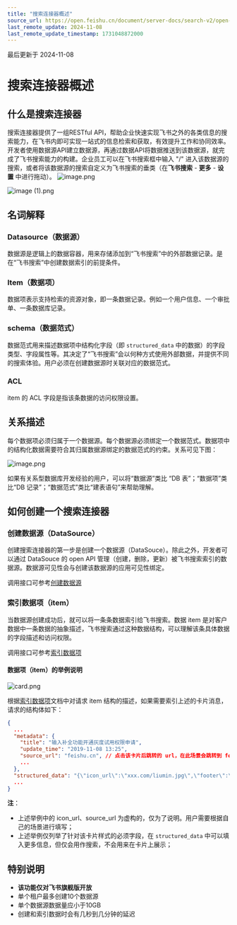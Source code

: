 ```yaml
---
title: "搜索连接器概述"
source_url: https://open.feishu.cn/document/server-docs/search-v2/open-search/search-connector-overview--
last_remote_update: 2024-11-08
last_remote_update_timestamp: 1731048872000
---
```

最后更新于 2024-11-08

# 搜索连接器概述
## 什么是搜索连接器
搜索连接器提供了一组RESTful API，帮助企业快速实现飞书之外的各类信息的搜索能力，在飞书内即可实现一站式的信息检索和获取，有效提升工作和协同效率。
开发者使用数据源API建立数据源，再通过数据API将数据推送到该数据源，就完成了飞书搜索能力的构建。企业员工可以在飞书搜索框中输入 "/" 进入该数据源的搜索，或者将该数据源的搜索自定义为飞书搜索的垂类（在**飞书搜索** - **更多** - **设置** 中进行拖动）。
![image.png](https://sf3-cn.feishucdn.com/obj/open-platform-opendoc/e1919b9b304269a752ca919573f597f0_nRD7xwWSVu.png?height=445&lazyload=true&width=763)

![image (1).png](https://sf3-cn.feishucdn.com/obj/open-platform-opendoc/5074d3d426d5f474979e3d8a507e806f_jhuEsDUoxQ.png?height=2103&lazyload=true&width=3600)

## 名词解释
### Datasource（数据源）

数据源是逻辑上的数据容器，用来存储添加到“飞书搜索”中的外部数据记录。是在“飞书搜索”中创建数据索引的前提条件。

### Item（数据项）

数据项表示支持检索的资源对象，即一条数据记录。例如一个用户信息、一个审批单、一条数据库记录。

### schema（数据范式）

数据范式用来描述数据项中结构化字段（即 `structured_data` 中的数据）的字段类型、字段属性等。其决定了“飞书搜索”会以何种方式使用外部数据，并提供不同的搜索体验。用户必须在创建数据源时关联对应的数据范式。

### ACL
item 的 ACL 字段是指该条数据的访问权限设置。

## 关系描述
每个数据项必须归属于一个数据源。每个数据源必须绑定一个数据范式。数据项中的结构化数据需要符合其归属数据源绑定的数据范式的约束。关系可见下图：

![image.png](https://sf3-cn.feishucdn.com/obj/open-platform-opendoc/27b60c7614fc904bdcb6d6a81dd30e05_ICrvmY0Pvc.png?height=716&lazyload=true&width=1280)

如果有关系型数据库开发经验的用户，可以将“数据源”类比 “DB 表”；“数据项”类比“DB 记录”；“数据范式”类比“建表语句”来帮助理解。

## 如何创建一个搜索连接器
### 创建数据源（DataSource）
创建搜索连接器的第一步是创建一个数据源（DataSouce）。除此之外，开发者可以通过 DataSouce 的 open API 管理（创建，删除，更新）被飞书搜索索引的数据源。数据源可见性会与创建该数据源的应用可见性绑定。

调用接口可参考[创建数据源](https://open.feishu.cn/document/uAjLw4CM/ukTMukTMukTM/search-v2/data_source/create)
### 索引数据项（item）
当数据源创建成功后，就可以将一条条数据索引给飞书搜索。数据 item 是对客户数据中一条数据的抽象描述，飞书搜索通过这种数据结构，可以理解该条具体数据的字段描述和访问权限。

调用接口可参考[索引数据项](https://open.feishu.cn/document/uAjLw4CM/ukTMukTMukTM/search-v2/data_source-item/create)

#### 数据项（item）的举例说明

![card.png](https://sf3-cn.feishucdn.com/obj/open-platform-opendoc/0d3dbd3dcb076c505462f6eaa4cacc65_yHD9vkQY7O.png?height=215&lazyload=true&width=392)

根据[索引数据项](https://open.feishu.cn/document/uAjLw4CM/ukTMukTMukTM/search-v2/data_source-item/create)文档中对请求 item 结构的描述，如果需要索引上述的卡片消息，请求的结构体如下：

```json
{
  ...
  "metadata": {
    "title": "输入补全功能开通灰度试用权限申请",
    "update_time": "2019-11-08 13:25",
    "source_url": "feishu.cn", // 点击该卡片后跳转的 url，在此场景会跳转到 feishu.cn
    ...
  },
  "structured_data": "{\"icon_url\":\"xxx.com/liumin.jpg\",\"footer\":\"来自 OA 审批\",\"summary\":\"刘敏 AI Search and Lark Lab PM\"}",
  ...
}
```

**注**：
- 上述举例中的 icon_url、source_url 为虚构的，仅为了说明。用户需要根据自己的场景进行填写；
- 上述举例仅列举了针对该卡片样式的必须字段，在 `structured_data` 中可以填入更多信息，但仅会用作搜索，不会用来在卡片上展示；

## 特别说明
- **该功能仅对飞书旗舰版开放**
- 单个租户最多创建10个数据源
- 单个数据源数据量应小于10GB
- 创建和索引数据时会有几秒到几分钟的延迟
